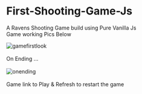 # First-Shooting-Game-Js
A Ravens Shooting Game build using Pure Vanilla Js </br>
Game working Pics Below </br>

![gamefirstlook](https://user-images.githubusercontent.com/97237040/185758035-073f4261-c567-43f6-9c89-f069a28754c5.png)
</br>
</br> 
On Ending ... </br>
</br>
![onending](https://user-images.githubusercontent.com/97237040/185758070-479263eb-c2fa-4c20-942c-7c1a2aae712a.png)
</br>
</br>
Game link to Play & Refresh to restart the game
